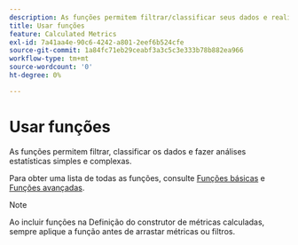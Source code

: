 ```yaml
---
description: As funções permitem filtrar/classificar seus dados e realizar análises estatísticas.
title: Usar funções
feature: Calculated Metrics
exl-id: 7a41aa4e-90c6-4242-a801-2eef6b524cfe
source-git-commit: 1a84fc71eb29ceabf3a3c5c3e333b78b882ea966
workflow-type: tm+mt
source-wordcount: '0'
ht-degree: 0%

---
```


# Usar funções

As funções permitem filtrar, classificar os dados e fazer análises estatísticas simples e complexas.

Para obter uma lista de todas as funções, consulte [Funções básicas](/help/components/calc-metrics/cm-functions.md) e [Funções avançadas](/help/components/calc-metrics/cm-adv-functions.md).



>[!NOTE]
>
>Ao incluir funções na Definição do construtor de métricas calculadas, sempre aplique a função antes de arrastar métricas ou filtros.
>



<!-- This video is way too outdated and too much AA oriented to comfortably show as part of CJA functionality 

Watch this [video](https://youtu.be/SSyWvomnewI) to understand the use of functions.

-->
